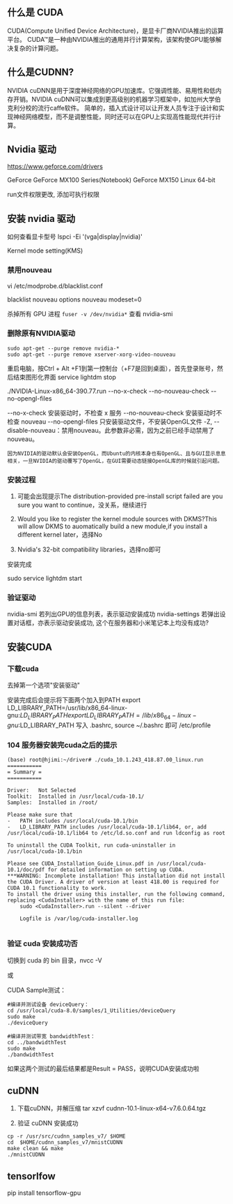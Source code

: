## 什么是 CUDA
CUDA(Compute Unified Device Architecture)，是显卡厂商NVIDIA推出的运算平台。 CUDA™是一种由NVIDIA推出的通用并行计算架构，该架构使GPU能够解决复杂的计算问题。

## 什么是CUDNN?
NVIDIA cuDNN是用于深度神经网络的GPU加速库。它强调性能、易用性和低内存开销。NVIDIA cuDNN可以集成到更高级别的机器学习框架中，如加州大学伯克利分校的流行caffe软件。
简单的，插入式设计可以让开发人员专注于设计和实现神经网络模型，而不是调整性能，同时还可以在GPU上实现高性能现代并行计算。

## Nvidia 驱动
https://www.geforce.com/drivers

GeForce
GeForce MX100 Series(Notebook)
GeForce MX150
Linux 64-bit

run文件权限更改, 添加可执行权限


## 安装 nvidia 驱动

如何查看显卡型号
    lspci -Ei '(vga|display|nvidia)'

Kernel mode setting(KMS)


### 禁用nouveau
vi /etc/modprobe.d/blacklist.conf

blacklist nouveau
options nouveau modeset=0

杀掉所有 GPU 进程
    ```
    fuser -v /dev/nvidia*
    ```
查看 nvidia-smi

### 删除原有NVIDIA驱动

```
sudo apt-get --purge remove nvidia-*
sudo apt-get --purge remove xserver-xorg-video-nouveau
```

重启电脑，按Ctrl + Alt +F1到第一控制台（+F7是回到桌面），首先登录账号，然后结束图形化界面
    service lightdm stop

./NVIDIA-Linux-x86_64-390.77.run --no-x-check --no-nouveau-check --no-opengl-files

--no-x-check 安装驱动时，不检查 x 服务
--no-nouveau-check 安装驱动时不检查 nouveau
--no-opengl-files 只安装驱动文件，不安装OpenGL文件
-Z, --disable-nouveau：禁用nouveau。此参数非必需，因为之前已经手动禁用了nouveau。

    因为NVIDIA的驱动默认会安装OpenGL，而Ubuntu的内核本身也有OpenGL、且与GUI显示息息相关，一旦NVIDIA的驱动覆写了OpenGL，在GUI需要动态链接OpenGL库的时候就引起问题。


### 安装过程
1. 可能会出现提示The distribution-provided pre-install script failed are you sure you want to continue，没关系，继续进行

1. Would you like to register the kernel module sources with DKMS?This will allow DKMS to auomatically build a new module,if you install a different kernel later，选择No

1. Nvidia's 32-bit compatibility libraries，选择no即可

安装完成

sudo service lightdm start

### 验证驱动
nvidia-smi      若列出GPU的信息列表，表示驱动安装成功
nvidia-settings 若弹出设置对话框，亦表示驱动安装成功, 这个在服务器和小米笔记本上均没有成功?


## 安装CUDA
### 下载cuda

去掉第一个选项"安装驱动"


安装完成后会提示将下面两个加入到PATH
    export LD_LIBRARY_PATH=/usr/lib/x86_64-linux-gnu:$LD_LIBRARY_PATH
    export LD_LIBRARY_PATH=/lib/x86_64-linux-gnu:$LD_LIBRARY_PATH
写入 .bashrc, source ~/.bashrc 即可
/etc/profile

### 104 服务器安装完cuda之后的提示

  ```
(base) root@hjimi:~/driver# ./cuda_10.1.243_418.87.00_linux.run
===========
= Summary =
===========

Driver:   Not Selected
Toolkit:  Installed in /usr/local/cuda-10.1/
Samples:  Installed in /root/

Please make sure that
 -   PATH includes /usr/local/cuda-10.1/bin
  -   LD_LIBRARY_PATH includes /usr/local/cuda-10.1/lib64, or, add /usr/local/cuda-10.1/lib64 to /etc/ld.so.conf and run ldconfig as root

  To uninstall the CUDA Toolkit, run cuda-uninstaller in /usr/local/cuda-10.1/bin

  Please see CUDA_Installation_Guide_Linux.pdf in /usr/local/cuda-10.1/doc/pdf for detailed information on setting up CUDA.
  ***WARNING: Incomplete installation! This installation did not install the CUDA Driver. A driver of version at least 418.00 is required for CUDA 10.1 functionality to work.
  To install the driver using this installer, run the following command, replacing <CudaInstaller> with the name of this run file:
      sudo <CudaInstaller>.run --silent --driver

      Logfile is /var/log/cuda-installer.log


```



### 验证 cuda 安装成功否

切换到 cuda 的 bin 目录，nvcc -V

或

CUDA Sample测试：

```
#编译并测试设备 deviceQuery：
cd /usr/local/cuda-8.0/samples/1_Utilities/deviceQuery
sudo make
./deviceQuery

#编译并测试带宽 bandwidthTest：
cd ../bandwidthTest
sudo make
./bandwidthTest
```

如果这两个测试的最后结果都是Result = PASS，说明CUDA安装成功啦

## cuDNN
1. 下载cuDNN，并解压缩
    tar xzvf cudnn-10.1-linux-x64-v7.6.0.64.tgz

1. 验证 cuDNN 安装成功

```
cp -r /usr/src/cudnn_samples_v7/ $HOME
cd  $HOME/cudnn_samples_v7/mnistCUDNN
make clean && make
./mnistCUDNN
```


## tensorlfow
pip install tensorflow-gpu
